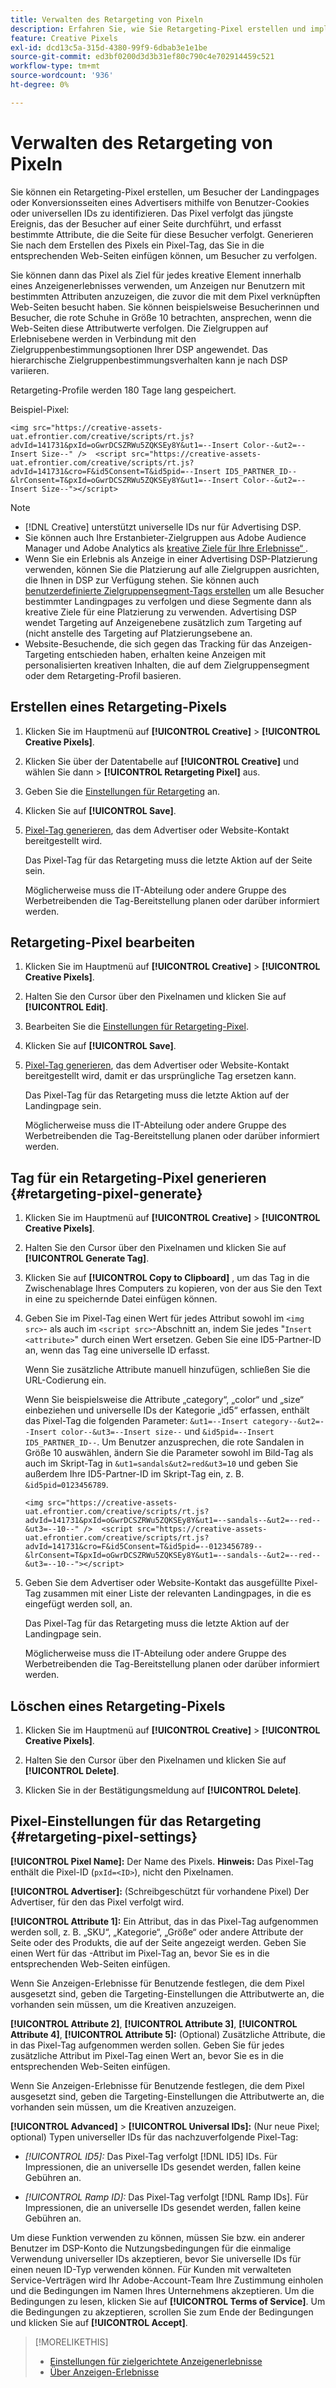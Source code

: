 ```yaml
---
title: Verwalten des Retargeting von Pixeln
description: Erfahren Sie, wie Sie Retargeting-Pixel erstellen und implementieren, die als Ziele für Anzeigenerlebnisse verwendet werden sollen.
feature: Creative Pixels
exl-id: dcd13c5a-315d-4380-99f9-6dbab3e1e1be
source-git-commit: ed3bf0200d3d3b31ef80c790c4e702914459c521
workflow-type: tm+mt
source-wordcount: '936'
ht-degree: 0%

---
```


# Verwalten des Retargeting von Pixeln

<!-- Note to self: These aren't segments -- we don't create a pool of users. -->

Sie können ein Retargeting-Pixel erstellen, um Besucher der Landingpages oder Konversionsseiten eines Advertisers mithilfe von Benutzer-Cookies oder universellen IDs zu identifizieren. Das Pixel verfolgt das jüngste Ereignis, das der Besucher auf einer Seite durchführt, und erfasst bestimmte Attribute, die die Seite für diese Besucher verfolgt. Generieren Sie nach dem Erstellen des Pixels ein Pixel-Tag, das Sie in die entsprechenden Web-Seiten einfügen können, um Besucher zu verfolgen.<!-- Note to self: surfer id=cookie or universal ID -->

Sie können dann das Pixel als Ziel für jedes kreative Element innerhalb eines Anzeigenerlebnisses verwenden, um Anzeigen nur Benutzern mit bestimmten Attributen anzuzeigen, die zuvor die mit dem Pixel verknüpften Web-Seiten besucht haben. Sie können beispielsweise Besucherinnen und Besucher, die rote Schuhe in Größe 10 betrachten, ansprechen, wenn die Web-Seiten diese Attributwerte verfolgen.<!-- better example? Make sure they match attribute examples below --> Die Zielgruppen auf Erlebnisebene werden in Verbindung mit den Zielgruppenbestimmungsoptionen Ihrer DSP angewendet. Das hierarchische Zielgruppenbestimmungsverhalten kann je nach DSP variieren.

Retargeting-Profile werden 180 Tage lang gespeichert.

Beispiel-Pixel:

```
<img src="https://creative-assets-uat.efrontier.com/creative/scripts/rt.js?advId=141731&pxId=oGwrDCSZRWu5ZQKSEy8Y&ut1=--Insert Color--&ut2=--Insert Size--" />  <script src="https://creative-assets-uat.efrontier.com/creative/scripts/rt.js?advId=141731&cro=F&id5Consent=T&id5pid=--Insert ID5_PARTNER_ID--&lrConsent=T&pxId=oGwrDCSZRWu5ZQKSEy8Y&ut1=--Insert Color--&ut2=--Insert Size--"></script>
```

>[!NOTE]
>
> * [!DNL Creative] unterstützt universelle IDs nur für Advertising DSP.
>* Sie können auch Ihre Erstanbieter-Zielgruppen aus Adobe Audience Manager und Adobe Analytics als [kreative Ziele für Ihre Erlebnisse“ ](/help/creative/experiences/experience-settings-targeting.md).
>* Wenn Sie ein Erlebnis als Anzeige in einer Advertising DSP-Platzierung verwenden, können Sie die Platzierung auf alle Zielgruppen ausrichten, die Ihnen in DSP zur Verfügung stehen. Sie können auch [benutzerdefinierte Zielgruppensegment-Tags erstellen](/help/dsp/audiences/custom-segment-create.md) um alle Besucher bestimmter Landingpages zu verfolgen und diese Segmente dann als kreative Ziele für eine Platzierung zu verwenden. Advertising DSP wendet Targeting auf Anzeigenebene zusätzlich zum Targeting auf (nicht anstelle des Targeting auf Platzierungsebene an.
>* Website-Besuchende, die sich gegen das Tracking für das Anzeigen-Targeting entschieden haben, erhalten keine Anzeigen mit personalisierten kreativen Inhalten, die auf dem Zielgruppensegment oder dem Retargeting-Profil basieren.

## Erstellen eines Retargeting-Pixels

1. Klicken Sie im Hauptmenü auf **[!UICONTROL Creative]** > **[!UICONTROL Creative Pixels]**.

1. Klicken Sie über der Datentabelle auf **[!UICONTROL Creative]** und wählen Sie dann > **[!UICONTROL Retargeting Pixel]** aus.

1. Geben Sie die [Einstellungen für Retargeting](#retargeting-pixel-settings) an.

1. Klicken Sie auf **[!UICONTROL Save]**.

1. [Pixel-Tag generieren](#retargeting-pixel-generate), das dem Advertiser oder Website-Kontakt bereitgestellt wird.

   Das Pixel-Tag für das Retargeting muss die letzte Aktion auf der Seite sein.<!-- verify here and below -->

   Möglicherweise muss die IT-Abteilung oder andere Gruppe des Werbetreibenden die Tag-Bereitstellung planen oder darüber informiert werden.

## Retargeting-Pixel bearbeiten

1. Klicken Sie im Hauptmenü auf **[!UICONTROL Creative]** > **[!UICONTROL Creative Pixels]**.

1. Halten Sie den Cursor über den Pixelnamen und klicken Sie auf **[!UICONTROL Edit]**.

1. Bearbeiten Sie die [Einstellungen für Retargeting-Pixel](#retargeting-pixel-settings).

1. Klicken Sie auf **[!UICONTROL Save]**.

1. [Pixel-Tag generieren](#retargeting-pixel-generate), das dem Advertiser oder Website-Kontakt bereitgestellt wird, damit er das ursprüngliche Tag ersetzen kann.

   Das Pixel-Tag für das Retargeting muss die letzte Aktion auf der Landingpage sein.

   Möglicherweise muss die IT-Abteilung oder andere Gruppe des Werbetreibenden die Tag-Bereitstellung planen oder darüber informiert werden.

## Tag für ein Retargeting-Pixel generieren {#retargeting-pixel-generate}

1. Klicken Sie im Hauptmenü auf **[!UICONTROL Creative]** > **[!UICONTROL Creative Pixels]**.

1. Halten Sie den Cursor über den Pixelnamen und klicken Sie auf **[!UICONTROL Generate Tag]**.

1. Klicken Sie auf **[!UICONTROL Copy to Clipboard]** , um das Tag in die Zwischenablage Ihres Computers zu kopieren, von der aus Sie den Text in eine zu speichernde Datei einfügen können.

1. Geben Sie im Pixel-Tag einen Wert für jedes Attribut sowohl im `<img src>`- als auch im `<script src>`-Abschnitt an, indem Sie jedes &quot;`Insert <attribute>`&quot; durch einen Wert ersetzen. Geben Sie eine ID5-Partner-ID an, wenn das Tag eine universelle ID erfasst.

   Wenn Sie zusätzliche Attribute manuell hinzufügen, schließen Sie die URL-Codierung ein.

   Wenn Sie beispielsweise die Attribute „category“, „color“ und „size“ einbeziehen und universelle IDs der Kategorie „id5“ erfassen, enthält das Pixel-Tag die folgenden Parameter: `&ut1=--Insert category--&ut2=--Insert color--&ut3=--Insert size--` und `&id5pid=--Insert ID5_PARTNER_ID--`. Um Benutzer anzusprechen, die rote Sandalen in Größe 10 auswählen, ändern Sie die Parameter sowohl im Bild-Tag als auch im Skript-Tag in `&ut1=sandals&ut2=red&ut3=10` und geben Sie außerdem Ihre ID5-Partner-ID im Skript-Tag ein, z. B. `&id5pid=0123456789`.

   `<img src="https://creative-assets-uat.efrontier.com/creative/scripts/rt.js?advId=141731&pxId=oGwrDCSZRWu5ZQKSEy8Y&ut1=--sandals--&ut2=--red--&ut3=--10--" />  <script src="https://creative-assets-uat.efrontier.com/creative/scripts/rt.js?advId=141731&cro=F&id5Consent=T&id5pid=--0123456789--&lrConsent=T&pxId=oGwrDCSZRWu5ZQKSEy8Y&ut1=--sandals--&ut2=--red--&ut3=--10--"></script>`

1. Geben Sie dem Advertiser oder Website-Kontakt das ausgefüllte Pixel-Tag zusammen mit einer Liste der relevanten Landingpages, in die es eingefügt werden soll, an.

   Das Pixel-Tag für das Retargeting muss die letzte Aktion auf der Landingpage sein.

   Möglicherweise muss die IT-Abteilung oder andere Gruppe des Werbetreibenden die Tag-Bereitstellung planen oder darüber informiert werden.

## Löschen eines Retargeting-Pixels

1. Klicken Sie im Hauptmenü auf **[!UICONTROL Creative]** > **[!UICONTROL Creative Pixels]**.

1. Halten Sie den Cursor über den Pixelnamen und klicken Sie auf **[!UICONTROL Delete]**.

1. Klicken Sie in der Bestätigungsmeldung auf **[!UICONTROL Delete]**.

## Pixel-Einstellungen für das Retargeting {#retargeting-pixel-settings}

**[!UICONTROL Pixel Name]:** Der Name des Pixels. **Hinweis:** Das Pixel-Tag enthält die Pixel-ID (`pxId=<ID>`), nicht den Pixelnamen.

**[!UICONTROL Advertiser]:** (Schreibgeschützt für vorhandene Pixel) Der Advertiser, für den das Pixel verfolgt wird.

**[!UICONTROL Attribute 1]:** Ein Attribut, das in das Pixel-Tag aufgenommen werden soll, z. B. „SKU“, „Kategorie“, „Größe“ oder andere Attribute der Seite oder des Produkts, die auf der Seite angezeigt werden. Geben Sie einen Wert für das -Attribut im Pixel-Tag an, bevor Sie es in die entsprechenden Web-Seiten einfügen.

Wenn Sie Anzeigen-Erlebnisse für Benutzende festlegen, die dem Pixel ausgesetzt sind, geben die Targeting-Einstellungen die Attributwerte an, die vorhanden sein müssen, um die Kreativen anzuzeigen.

**[!UICONTROL Attribute 2]**, **[!UICONTROL Attribute 3]**, **[!UICONTROL Attribute 4]**, **[!UICONTROL Attribute 5]:** (Optional) Zusätzliche Attribute, die in das Pixel-Tag aufgenommen werden sollen. Geben Sie für jedes zusätzliche Attribut im Pixel-Tag einen Wert an, bevor Sie es in die entsprechenden Web-Seiten einfügen.

Wenn Sie Anzeigen-Erlebnisse für Benutzende festlegen, die dem Pixel ausgesetzt sind, geben die Targeting-Einstellungen die Attributwerte an, die vorhanden sein müssen, um die Kreativen anzuzeigen.

**[!UICONTROL Advanced]** > **[!UICONTROL Universal IDs]:** (Nur neue Pixel; optional) Typen universeller IDs für das nachzuverfolgende Pixel-Tag:

* *[!UICONTROL ID5]:* Das Pixel-Tag verfolgt [!DNL ID5] IDs. Für Impressionen, die an universelle IDs gesendet werden, fallen keine Gebühren an.

* *[!UICONTROL Ramp ID]:* Das Pixel-Tag verfolgt [!DNL Ramp IDs]. Für Impressionen, die an universelle IDs gesendet werden, fallen keine Gebühren an.

Um diese Funktion verwenden zu können, müssen Sie bzw. ein anderer Benutzer im DSP-Konto die Nutzungsbedingungen für die einmalige Verwendung universeller IDs akzeptieren, bevor Sie universelle IDs für einen neuen ID-Typ verwenden können. Für Kunden mit verwalteten Service-Verträgen wird Ihr Adobe-Account-Team Ihre Zustimmung einholen und die Bedingungen im Namen Ihres Unternehmens akzeptieren. Um die Bedingungen zu lesen, klicken Sie auf **[!UICONTROL Terms of Service]**. Um die Bedingungen zu akzeptieren, scrollen Sie zum Ende der Bedingungen und klicken Sie auf **[!UICONTROL Accept]**.

>[!MORELIKETHIS]
>
>* [Einstellungen für zielgerichtete Anzeigenerlebnisse](/help/creative/experiences/experience-settings-targeting.md)
>* [Über Anzeigen-Erlebnisse](/help/creative/experiences/experience-about.md)
